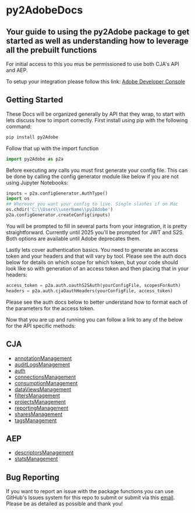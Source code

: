 # py2AdobeDocs
Your guide to using the py2Adobe package to get started as well as understanding how to leverage all the prebuilt functions
-----------------------
For initial access to this you mus be permissioned to use both CJA's API and AEP.

To setup your integration please follow this link: [Adobe Developer Console](https://developer.adobe.com/console/home)

## Getting Started
These Docs will be organized generally by API that they wrap, to start with lets discuss how to import correctly. First install using pip with the following command:

```python
pip install py2Adobe
```

Follow that up with the import function

```python
import py2Adobe as p2a
```
Before executing any calls you must first generate your config file. This can be done by calling the config generator module like below if you are not using Jupyter Notebooks:

```python
inputs = p2a.configGenerator.AuthType()
import os
## Wherever you want your config to live. Single slashes if on Mac
os.chdir('C:\\Users\\userName\\py2Adobe')
p2a.configGenerator.createConfig(inputs)
```
You will be prompted to fill in several parts from your integration, it is pretty straightforward. Currently until 2025 you'll be prompted for JWT and S2S. Both options are available until Adobe deprecates them.

Lastly lets cover authentication basics. You need to generate an access token and your headers and that will vary by tool. Please see the auth docs below for details on which scope for which token, but your code should look like so with generation of an access token and then placing that in your headers:

```python
access_token = p2a.auth.oauthS2SAuth(yourConfigFile, scopesForAuth)
headers = p2a.auth.cjaOauthHeaders(yourConfigFile, access_token)
```
Please see the auth docs below to better understand how to format each of the parameters for the access token.

Now that you are up and running you can follow a link to any of the below for the API specific methods:
## CJA 
* [annotationManagement](https://github.com/jaytmii/py2AdobeDocs/blob/main/docs/annotationsManagement.md)
* [auditLogsManagement](https://github.com/jaytmii/py2AdobeDocs/blob/main/docs/auditLogsManagement.md)
* [auth](https://github.com/jaytmii/py2AdobeDocs/blob/main/docs/auth.md)
* [connectionsManagement](https://github.com/jaytmii/py2AdobeDocs/blob/main/docs/calculatedMetricsManagement.md)
* [consumptionManagement](https://github.com/jaytmii/py2AdobeDocs/blob/main/docs/consumptionManagement.md)
* [dataViewsManagement](https://github.com/jaytmii/py2AdobeDocs/blob/main/docs/dataViewsManagement.md)
* [filtersManagement](https://github.com/jaytmii/py2AdobeDocs/blob/main/docs/filtersMangement.md)
* [projectsManagement](https://github.com/jaytmii/py2AdobeDocs/blob/main/docs/projectsManagement.md)
* [reportingManagement](https://github.com/jaytmii/py2AdobeDocs/blob/main/docs/reportingManagement.md)
* [sharesManagement](https://github.com/jaytmii/py2AdobeDocs/blob/main/docs/sharesManagement.md)
* [tagsManagement](https://github.com/jaytmii/py2AdobeDocs/blob/main/docs/tagsManagement.md)

## AEP
* [descriptorsManagement](https://github.com/jaytmii/py2AdobeDocs/blob/main/docs/descriptorsManagement.md)
* [statsManagement](https://github.com/jaytmii/py2AdobeDocs/blob/main/docs/statsManagement.md)


## Bug Reporting
If you want to report an issue with the package functions you can use GitHub's Issues system for this repo to submit or submit via this [email](py2Adobe@gmail.com). Please be as detailed as possible and thank you!
